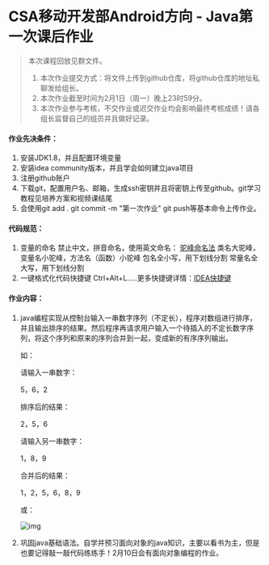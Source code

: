 # CSA移动开发部Android方向 - Java第一次课后作业

> 本次课程回放见群文件。
>
> 1. 本次作业提交方式：将文件上传到github仓库，将github仓库的地址私聊发给组长。
> 2. 本次作业截至时间为2月1日（周一）晚上23时59分。
> 3. 本次作业参与考核，不交作业或迟交作业均会影响最终考核成绩！请各组长监督自己的组员并且做好记录。

#### 作业先决条件：

1. 安装JDK1.8，并且配置环境变量
2. 安装idea community版本，并且学会如何建立java项目
3. 注册github账户
4. 下载git，配置用户名、邮箱，生成ssh密钥并且将密钥上传至github。git学习教程见培养方案和视频课结尾
5. 会使用git add .     git commit -m "第一次作业"   git push等基本命令上传作业。

#### 代码规范：

1. 变量的命名 禁止中文，拼音命名，使用英文命名： [驼峰命名法](https://cn.bing.com/search?q=%E9%A9%BC%E5%B3%B0%E5%91%BD%E5%90%8D%E6%B3%95&rdr=1&rdrig=50F341888E3546B793BD5AA4378DD46D)
类名大驼峰，变量名小驼峰，方法名（函数）小驼峰 包名全小写，用下划线分割 常量名全大写，用下划线分割
2. 一键格式化代码快捷键
    Ctrl+Alt+L.....更多快捷键详情：[IDEA快捷键](https://www.cnblogs.com/tonycody/p/3257601.html)

#### 作业内容：

1. java编程实现从控制台输入一串数字序列（不定长），程序对数组进行排序，并且输出排序的结果。然后程序再请求用户输入一个待插入的不定长数字序列，将这个序列和原来的序列合并到一起，变成新的有序序列输出。

   如：

   请输入一串数字：

   5，6，2

   排序后的结果：

   2，5，6

   请输入另一串数字：

   1，8，9

   合并后的结果：

   1，2，5，6，8，9

   或：

   ![img](file:///C:/Users/lenovo/Desktop/移动开~1/HOMEWO~1.PNG)

2. 巩固java基础语法。自学并预习面向对象的java知识，主要以看书为主，但是也要记得敲一敲代码练练手！2月10日会有面向对象编程的作业。


